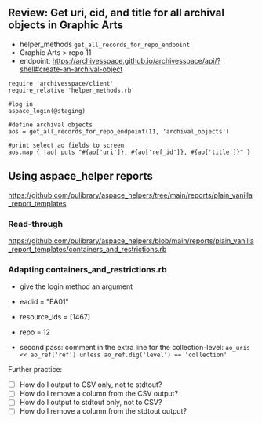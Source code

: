 ## Review: Get uri, cid, and title for all archival objects in Graphic Arts
- helper_methods `get_all_records_for_repo_endpoint`
- Graphic Arts > repo 11
- endpoint: https://archivesspace.github.io/archivesspace/api/?shell#create-an-archival-object
```
require 'archivesspace/client'
require_relative 'helper_methods.rb'

#log in
aspace_login(@staging)

#define archival objects
aos = get_all_records_for_repo_endpoint(11, 'archival_objects')

#print select ao fields to screen
aos.map { |ao| puts "#{ao['uri']}, #{ao['ref_id']}, #{ao['title']}" }
```

## Using aspace_helper reports
https://github.com/pulibrary/aspace_helpers/tree/main/reports/plain_vanilla_report_templates

### Read-through
https://github.com/pulibrary/aspace_helpers/blob/main/reports/plain_vanilla_report_templates/containers_and_restrictions.rb

### Adapting containers_and_restrictions.rb
- give the login method an argument
- eadid = "EA01"
- resource_ids = [1467]
- repo = 12

- second pass: comment in the extra line for the collection-level: `ao_uris << ao_ref['ref'] unless ao_ref.dig('level') == 'collection'`

Further practice:
- [ ] How do I output to CSV only, not to stdtout?
- [ ] How do I remove a column from the CSV output?
- [ ] How do I output to stdtout only, not to CSV?
- [ ] How do I remove a column from the stdtout output?
